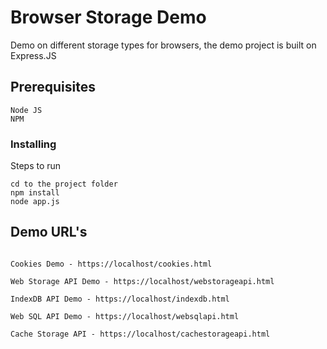 # Browser Storage Demo


Demo on different storage types for browsers, the demo project is built on Express.JS

## Prerequisites

```
Node JS
NPM
```

### Installing

Steps to run

```
cd to the project folder
npm install
node app.js
```

## Demo URL's

```

Cookies Demo - https://localhost/cookies.html

Web Storage API Demo - https://localhost/webstorageapi.html

IndexDB API Demo - https://localhost/indexdb.html

Web SQL API Demo - https://localhost/websqlapi.html

Cache Storage API - https://localhost/cachestorageapi.html

```